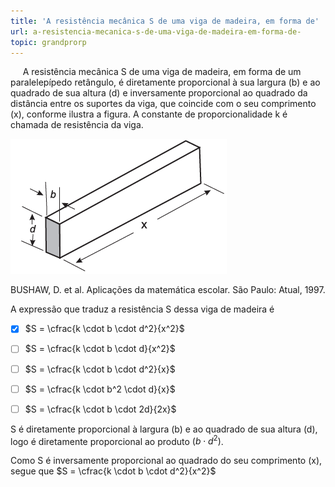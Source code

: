```yaml
---
title: 'A resistência mecânica S de uma viga de madeira, em forma de'
url: a-resistencia-mecanica-s-de-uma-viga-de-madeira-em-forma-de-
topic: grandprorp
---
```



     A resistência mecânica S de uma viga de madeira, em forma de um paralelepípedo retângulo, é diretamente proporcional à sua largura (b) e ao quadrado de sua altura (d) e inversamente proporcional ao quadrado da distância entre os suportes da viga, que coincide com o seu comprimento (x), conforme ilustra a figura. A constante de proporcionalidade k é chamada de resistência da viga.

![](f1147604-6ba6-04c2-983b-43dd38ae6386.png)

BUSHAW, D. et al. Aplicações da matemática escolar. São Paulo: Atual, 1997.

A expressão que traduz a resistência S dessa viga de madeira é



- [x] $S = \cfrac{k \cdot b \cdot d^2}{x^2}$
- [ ] $S = \cfrac{k \cdot b \cdot d}{x^2}$
- [ ] $S = \cfrac{k \cdot b \cdot d^2}{x}$
- [ ] $S = \cfrac{k \cdot b^2 \cdot d}{x}$
- [ ] $S = \cfrac{k \cdot b \cdot 2d}{2x}$


S é diretamente proporcional à largura (b) e ao quadrado de sua altura (d), logo é diretamente proporcional ao produto $(b \cdot d^2)$.

Como S é inversamente proporcional ao quadrado do seu comprimento (x), segue que $S = \cfrac{k \cdot b \cdot d^2}{x^2}$
